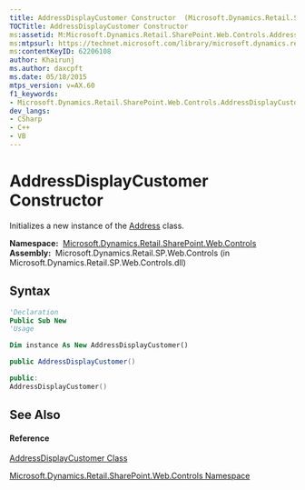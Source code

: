 ```yaml
---
title: AddressDisplayCustomer Constructor  (Microsoft.Dynamics.Retail.SharePoint.Web.Controls)
TOCTitle: AddressDisplayCustomer Constructor
ms:assetid: M:Microsoft.Dynamics.Retail.SharePoint.Web.Controls.AddressDisplayCustomer.#ctor
ms:mtpsurl: https://technet.microsoft.com/library/microsoft.dynamics.retail.sharepoint.web.controls.addressdisplaycustomer.addressdisplaycustomer(v=AX.60)
ms:contentKeyID: 62206108
author: Khairunj
ms.author: daxcpft
ms.date: 05/18/2015
mtps_version: v=AX.60
f1_keywords:
- Microsoft.Dynamics.Retail.SharePoint.Web.Controls.AddressDisplayCustomer.#ctor
dev_langs:
- CSharp
- C++
- VB
---
```


# AddressDisplayCustomer Constructor

Initializes a new instance of the [Address](address-class-microsoft-dynamics-retail-sharepoint-web-controls.md) class.

**Namespace:**  [Microsoft.Dynamics.Retail.SharePoint.Web.Controls](microsoft-dynamics-retail-sharepoint-web-controls-namespace.md)  
**Assembly:**  Microsoft.Dynamics.Retail.SP.Web.Controls (in Microsoft.Dynamics.Retail.SP.Web.Controls.dll)

## Syntax

``` vb
'Declaration
Public Sub New
'Usage

Dim instance As New AddressDisplayCustomer()
```

``` csharp
public AddressDisplayCustomer()
```

``` c++
public:
AddressDisplayCustomer()
```

## See Also

#### Reference

[AddressDisplayCustomer Class](addressdisplaycustomer-class-microsoft-dynamics-retail-sharepoint-web-controls.md)

[Microsoft.Dynamics.Retail.SharePoint.Web.Controls Namespace](microsoft-dynamics-retail-sharepoint-web-controls-namespace.md)

